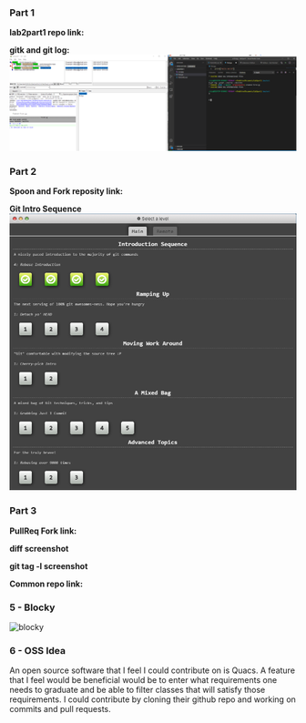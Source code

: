 
### Part 1
**lab2part1 repo link:**



**gitk and git log:**
![gitk and git log](gitk.PNG)

### Part 2
**Spoon and Fork reposity link:**

**Git Intro Sequence**
![git intro sequence](git-intro.PNG)


### Part 3
**PullReq Fork link:**

**diff screenshot**

**git tag -l screenshot**

**Common repo link:** 
### 5 - Blocky
![blocky](blocky.PNG)

### 6 - OSS Idea

An open source software that I feel I could contribute on is Quacs. A feature that I feel would be beneficial would be to enter what requirements one needs to graduate and be able to filter classes that will satisfy those requirements. I could contribute by cloning their github repo and working on commits and pull requests.
